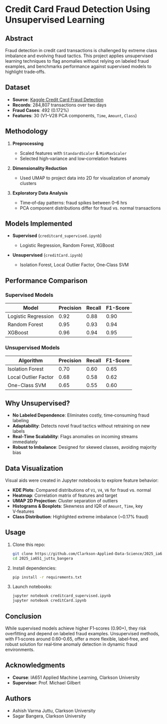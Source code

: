 # Credit Card Fraud Detection Using Unsupervised Learning

## Abstract

Fraud detection in credit card transactions is challenged by extreme class imbalance and evolving fraud tactics. This project applies unsupervised learning techniques to flag anomalies without relying on labeled fraud examples, and benchmarks performance against supervised models to highlight trade‑offs.

## Dataset

* **Source**: [Kaggle Credit Card Fraud Detection](https://www.kaggle.com/mlg-ulb/creditcardfraud)
* **Records**: 284,807 transactions over two days
* **Fraud Cases**: 492 (0.172%)
* **Features**: 30 (V1–V28 PCA components, `Time`, `Amount`, `Class`)

## Methodology

1. **Preprocessing**

   * Scaled features with `StandardScaler` & `MinMaxScaler`
   * Selected high‑variance and low‑correlation features
2. **Dimensionality Reduction**

   * Used UMAP to project data into 2D for visualization of anomaly clusters
3. **Exploratory Data Analysis**

   * Time‑of‑day patterns: fraud spikes between 0–6 hrs
   * PCA component distributions differ for fraud vs. normal transactions

## Models Implemented

* **Supervised** (`creditcard_supervised.ipynb`)

  * Logistic Regression, Random Forest, XGBoost
* **Unsupervised** (`creditCard.ipynb`)

  * Isolation Forest, Local Outlier Factor, One‑Class SVM

## Performance Comparison

### Supervised Models

| Model               | Precision | Recall | F1-Score |
| ------------------- | --------- | ------ | -------- |
| Logistic Regression | 0.92      | 0.88   | 0.90     |
| Random Forest       | 0.95      | 0.93   | 0.94     |
| XGBoost             | 0.96      | 0.94   | 0.95     |

### Unsupervised Models

| Algorithm            | Precision | Recall | F1-Score |
| -------------------- | --------- | ------ | -------- |
| Isolation Forest     | 0.70      | 0.60   | 0.65     |
| Local Outlier Factor | 0.68      | 0.58   | 0.62     |
| One-Class SVM        | 0.65      | 0.55   | 0.60     |

## Why Unsupervised?

* **No Labeled Dependence**: Eliminates costly, time‑consuming fraud labeling
* **Adaptability**: Detects novel fraud tactics without retraining on new labels
* **Real‑Time Scalability**: Flags anomalies on incoming streams immediately
* **Robust to Imbalance**: Designed for skewed classes, avoiding majority bias

## Data Visualization

Visual aids were created in Jupyter notebooks to explore feature behavior:

* **KDE Plots**: Compared distributions of `V1`, `V4`, `V6` for fraud vs. normal
* **Heatmap**: Correlation matrix of features and target
* **UMAP 2D Projection**: Cluster separation of outliers
* **Histograms & Boxplots**: Skewness and IQR of `Amount`, `Time`, key V‑features
* **Class Distribution**: Highlighted extreme imbalance (\~0.17% fraud)

## Usage

1. Clone this repo:

   ```bash
   git clone https://github.com/Clarkson-Applied-Data-Science/2025_ia651_juttu_bangera.git
   cd 2025_ia651_juttu_bangera
   ```
2. Install dependencies:

   ```bash
   pip install -r requirements.txt
   ```
3. Launch notebooks:

   ```bash
   jupyter notebook creditcard_supervised.ipynb
   jupyter notebook creditCard.ipynb
   ```

## Conclusion

While supervised models achieve higher F1‑scores (0.90+), they risk overfitting and depend on labeled fraud examples. Unsupervised methods, with F1‑scores around 0.60–0.65, offer a more flexible, label‑free, and robust solution for real‑time anomaly detection in dynamic fraud environments.

## Acknowledgments

* **Course**: IA651 Applied Machine Learning, Clarkson University
* **Supervisor**: Prof. Michael Gilbert

## Authors

* Ashish Varma Juttu, Clarkson University
* Sagar Bangera, Clarkson University
